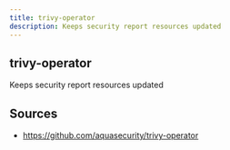 ```yaml
---
title: trivy-operator
description: Keeps security report resources updated
---
```


## trivy-operator

Keeps security report resources updated

## Sources

- https://github.com/aquasecurity/trivy-operator
